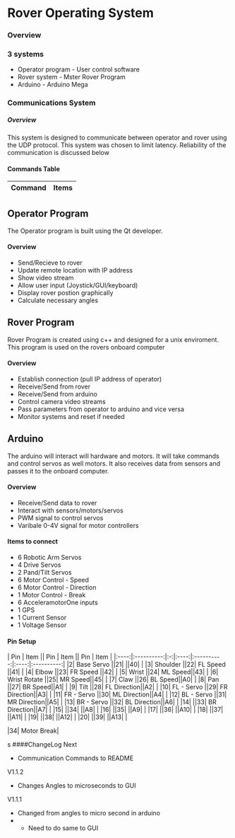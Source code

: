 # Rover Operating System

### Overview

### 3 systems
* Operator program  - User control software
* Rover system - Mster Rover Program
* Arduino - Arduino Mega

### Communications System

##### Overview
This system is designed to communicate between operator and rover using the UDP protocol. This system was chosen to limit latency.
Reliability of the communication is discussed below



#### Commands Table
|Command |Items|
|---------|:---------:|

###### 


## Operator Program

The Operator program is built using the Qt developer.

#### Overview
* Send/Recieve to rover
* Update remote location with IP address 
* Show video stream
* Allow user input (Joystick/GUI/keyboard)
* Display rover postion graphically
* Calculate necessary angles

## Rover Program

Rover Program is created using c++ and designed for a unix enviroment. This program is used on the rovers onboard computer

#### Overview
* Establish connection (pull IP address of operator)
* Receive/Send from rover
* Receive/Send from arduino
* Control camera video streams
* Pass parameters from operator to arduino and vice versa
* Monitor systems and reset if needed

## Arduino

The arduino will interact will hardware and motors. It will take commands and control servos as well motors. 
It also receives data from sensors and passes it to the onboard computer.

#### Overview
* Receive/Send data to rover
* Interact with sensors/motors/servos
* PWM signal to control servos
* Varibale 0-4V signal for motor controllers


#### Items to connect
* 6 Robotic Arm Servos
* 4 Drive Servos
* 2 Pand/Tilt Servos
* 6 Motor Control - Speed
* 6 Motor Control - Direction
* 1 Motor Control - Break
* 6 AcceleramotorOne inputs
* 1 GPS
* 1 Current Sensor
* 1 Voltage Sensor


#### Pin Setup
| Pin | Item || Pin | Item || Pin | Item |
|:----:|:----------:|:-:|:----:|:----------:|:----:|:----------:|
|2| Base Servo ||21|  ||40|  |
|3| Shoulder ||22| FL Speed ||41|  |
|4| Elbow ||23| FR Speed ||42|  |
|5| Wrist ||24| ML Speed||43|  |
|6| Wrist Rotate ||25| MR Speed||45|  |
|7| Claw ||26| BL Speed||A0|  |
|8| Pan ||27| BR Speed||A1|  |
|9| Tilt ||28| FL Direction||A2|  |
|10| FL - Servo ||29| FR Direction||A3|  |
|11| FR - Servo ||30| ML Direction||A4|  |
|12| BL - Servo ||31| MR Direction||A5|  |
|13| BR - Servo ||32| BL Direction||A6|  |
|14| ||33| BR Direction||A7|  |
|15| ||34|  ||A8|  |
|16| ||35|  ||A9|  |
|17| ||36|  ||A10|  |
|18| ||37|  ||A11|  |
|19| ||38|  ||A12|  |
|20| ||39|  ||A13|  |





|34| Motor Break|




s
####ChangeLog
Next
* Communication Commands to README

V1.1.2
* Changes Angles to microseconds to GUI

V1.1.1
* Changed from angles to micro second in arduino
* * Need to do same to GUI

